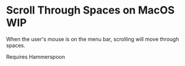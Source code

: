 # Scroll Through Spaces on MacOS WIP
When the user's mouse is on the menu bar, scrolling will move through spaces.

Requires Hammerspoon
